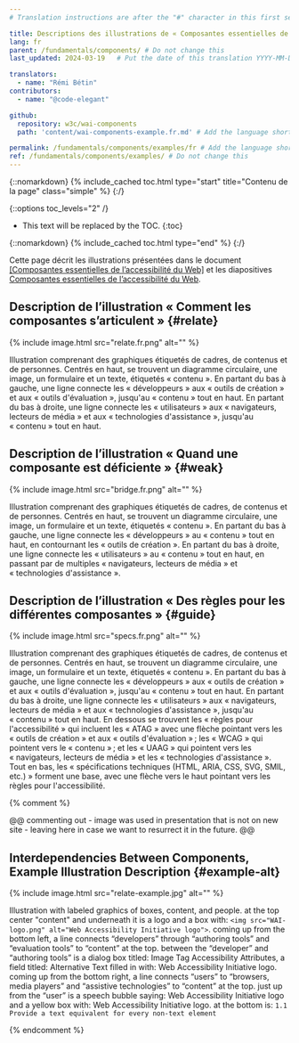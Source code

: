 ```yaml
---
# Translation instructions are after the "#" character in this first section. They are comments that do not show up in the web page. You do not need to translate the instructions after #.

title: Descriptions des illustrations de « Composantes essentielles de l'accessibilité du Web »
lang: fr
parent: /fundamentals/components/ # Do not change this
last_updated: 2024-03-19   # Put the date of this translation YYYY-MM-DD (with month in the middle)

translators:
  - name: "Rémi Bétin"
contributors:
  - name: "@code-elegant"

github:
  repository: w3c/wai-components
  path: 'content/wai-components-example.fr.md' # Add the language shortcode to the middle of the filename, for example content/index.fr.md

permalink: /fundamentals/components/examples/fr # Add the language shortcode to the end; for example /path/to/file/fr
ref: /fundamentals/components/examples/ # Do not change this
---
```


{::nomarkdown}
{% include_cached toc.html type="start" title="Contenu de la page" class="simple" %}
{:/}

{::options toc_levels="2" /}

-   This text will be replaced by the TOC.
{:toc}

{::nomarkdown}
{% include_cached toc.html type="end" %}
{:/}

Cette page décrit les illustrations présentées dans le document [[Composantes essentielles de l’accessibilité du Web]](/fundamentals/components/) et les diapositives [Composantes essentielles de l’accessibilité du Web](https://www.w3.org/WAI/intro/components-slides).

## Description de l’illustration « Comment les composantes s’articulent » {#relate}

{% include image.html src="relate.fr.png" alt="" %}

Illustration comprenant des graphiques étiquetés de cadres, de contenus et de personnes. Centrés en haut, se trouvent un diagramme circulaire, une image, un formulaire et un texte, étiquetés « contenu ». En partant du bas à gauche, une ligne connecte les « développeurs » aux « outils de création » et aux « outils d'évaluation », jusqu'au « contenu » tout en haut. En partant du bas à droite, une ligne connecte les « utilisateurs » aux « navigateurs, lecteurs de média » et aux « technologies d'assistance », jusqu'au « contenu » tout en haut.

## Description de l’illustration « Quand une composante est déficiente » {#weak}

{% include image.html src="bridge.fr.png" alt="" %}

Illustration comprenant des graphiques étiquetés de cadres, de contenus et de personnes. Centrés en haut, se trouvent un diagramme circulaire, une image, un formulaire et un texte, étiquetés « contenu ». En partant du bas à gauche, une ligne connecte les « développeurs » au « contenu » tout en haut, en contournant les « outils de création ». En partant du bas à droite, une ligne connecte les « utilisateurs » au « contenu » tout en haut, en passant par de multiples « navigateurs, lecteurs de média » et « technologies d'assistance ».

## Description de l’illustration « Des règles pour les différentes composantes » {#guide}

{% include image.html src="specs.fr.png" alt="" %}

Illustration comprenant des graphiques étiquetés de cadres, de contenus et de personnes. Centrés en haut, se trouvent un diagramme circulaire, une image, un formulaire et un texte, étiquetés « contenu ». En partant du bas à gauche, une ligne connecte les « développeurs » aux « outils de création » et aux « outils d'évaluation », jusqu'au « contenu » tout en haut. En partant du bas à droite, une ligne connecte les « utilisateurs » aux « navigateurs, lecteurs de média » et aux « technologies d'assistance », jusqu'au « contenu » tout en haut. En dessous se trouvent les « règles pour l'accessibilité » qui incluent les « ATAG » avec une flèche pointant vers les « outils de création » et aux « outils d'évaluation » ; les « WCAG » qui pointent vers le « contenu » ; et les « UAAG » qui pointent vers les « navigateurs, lecteurs de média » et les « technologies d'assistance ». Tout en bas, les « spécifications techniques (HTML, ARIA, CSS, SVG, SMIL, etc.) » forment une base, avec une flèche vers le haut pointant vers les règles pour l'accessibilité.

{% comment %}

@@ commenting out - image was used in presentation that is not on new site - leaving here in case we want to resurrect it in the future. @@

## Interdependencies Between Components, Example Illustration Description {#example-alt}

{% include image.html src="relate-example.jpg" alt="" %}

Illustration with labeled graphics of boxes, content, and people. at the
top center "content" and underneath it is a logo and a box with:
`<img src="WAI-logo.png" alt="Web Accessibility Initiative logo">`.
coming up from the bottom left, a line connects “developers” through
“authoring tools” and “evaluation tools” to “content” at the top.
between the “developer” and “authoring tools” is a dialog box titled:
Image Tag Accessibility Attributes, a field titled: Alternative Text
filled in with: Web Accessibility Initiative logo. coming up from the
bottom right, a line connects “users” to “browsers, media players” and
“assistive technologies” to “content” at the top. just up from the
“user” is a speech bubble saying: Web Accessibility Initiative logo and
a yellow box with: Web Accessibility Initiative logo. at the bottom is:
`1.1 Provide a text equivalent for every non-text element`

{% endcomment %}